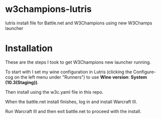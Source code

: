 # w3champions-lutris
lutris install file for Battle.net and W3Champions using new W3Champs launcher

# Installation
These are the steps I took to get W3Champions new launcher running.

To start with I set my wine configuration in Lutris (clicking the Configure-cog on the left menu under "Runners") to use **Wine version**:  **System (10.3(Staging))**.

Then install using the w3c.yaml file in this repo.

When the battle.net install finishes, log in and install Warcraft III. 

Run Warcraft III and then exit battle.net to proceed with the install. 

